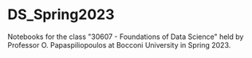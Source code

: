 # DS_Spring2023
Notebooks for the class "30607 - Foundations of Data Science" held by Professor O. Papaspiliopoulos at Bocconi University in Spring 2023.
